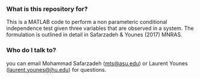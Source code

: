 ### What is this repository for? ###

This is a MATLAB code to perform a non parameteric conditional independence test given
three variables that are observed in a system. 
The formulation is outlined in detail in Safarzadeh & Younes (2017) MNRAS.


### Who do I talk to? ###
you can email Mohammad Safarzadeh (mts@asu.edu) or Laurent Younes (laurent.younes@jhu.edu)
for questions.